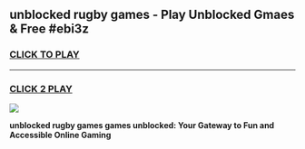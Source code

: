 
## unblocked rugby games - Play Unblocked Gmaes & Free #ebi3z
<h3>
<a href="https://premium.freeplayer.one?title=unblocked_rugby_games&ref=03M">CLICK TO PLAY</a></h3>
<hr>

<h3>
<a href="https://premium.freeplayer.one?title=unblocked_rugby_games&ref=03M">CLICK 2 PLAY</a>
  
</h3>

<a href="https://premium.freeplayer.one?title=unblocked_rugby_games&ref=03M"><img src="https://clearcache.store/games.png"></a>


**unblocked rugby games games unblocked: Your Gateway to Fun and Accessible Online Gaming**
